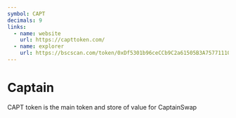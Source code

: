 ```yaml
---
symbol: CAPT
decimals: 9
links:
  - name: website
    url: https://capttoken.com/
  - name: explorer
    url: https://bscscan.com/token/0xDf5301b96ceCCb9C2a61505B3A7577111056A4C5
---
```


# Captain

CAPT token is the main token and store of value for CaptainSwap
